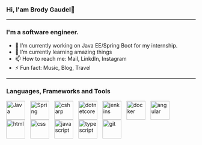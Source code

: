 ### Hi, I'am Brody Gaudel👋
**********************************************************************************************************************************************************************
<!--
**BrodyGaudel/BrodyGaudel** is a ✨ _special_ ✨ repository because its `README.md` (this file) appears on your GitHub profile.

Here are some ideas to get you started:

- 🔭 I’m currently working on ...
- 🌱 I’m currently learning ...
- 👯 I’m looking to collaborate on ...
- 🤔 I’m looking for help with ...
- 💬 Ask me about ...
- 📫 How to reach me: ...
- 😄 Pronouns: ...
- ⚡ Fun fact: ...
-->
### I'm a software engineer.
- 🔭 I’m currently working on Java EE/Spring Boot for my internship.
- 🌱 I’m currently learning amazing things
- 📫 How to reach me: Mail, LinkdIn, Instagram
- ⚡ Fun fact: Music, Blog, Travel
*********************************************************************************************************************************************************************
### Languages, Frameworks and Tools

<img align="left" alt="Java" width="50px" src="https://cdn.jsdelivr.net/gh/devicons/devicon/icons/java/java-plain-wordmark.svg" style="padding-right:11px;" />
<img align="left" alt="Spring" width="50px" src="https://cdn.jsdelivr.net/gh/devicons/devicon/icons/spring/spring-original-wordmark.svg" style="padding-right:11px;" />

<img align="left" alt="csharp" width="50px" src="https://cdn.jsdelivr.net/gh/devicons/devicon/icons/csharp/csharp-original.svg" style="padding-right:11px;" />
<img align="left" alt="dotnetcore" width="50px" src="https://cdn.jsdelivr.net/gh/devicons/devicon/icons/dotnetcore/dotnetcore-original.svg" style="padding-right:11px;"/>

<img align="left" alt="jenkins" width="50px" src="https://cdn.jsdelivr.net/gh/devicons/devicon/icons/jenkins/jenkins-original.svg" style="padding-right:11px;"/>
<img align="left" alt="docker" width="50px" src="https://cdn.jsdelivr.net/gh/devicons/devicon/icons/docker/docker-original-wordmark.svg" style="padding-right:11px;"/>

<img align="left" alt="angular" width="50px" src="https://cdn.jsdelivr.net/gh/devicons/devicon/icons/angularjs/angularjs-original.svg" style="padding-right:11px;" />
<img align="left" alt="html" width="50px" src="https://cdn.jsdelivr.net/gh/devicons/devicon/icons/html5/html5-original.svg" style="padding-right:11px;"/>
<img align="left" alt="css" width="50px" src="https://cdn.jsdelivr.net/gh/devicons/devicon/icons/css3/css3-original.svg" style="padding-right:11px;"/>
<img align="left" alt="javascript" width="50px" src="https://cdn.jsdelivr.net/gh/devicons/devicon/icons/javascript/javascript-original.svg" style="padding-right:11px;"/>
<img align="left" alt="typescript" width="50px" src="https://cdn.jsdelivr.net/gh/devicons/devicon/icons/typescript/typescript-original.svg" style="padding-right:11px;"/>
<img align="left" alt="git" width="50px" src="https://cdn.jsdelivr.net/gh/devicons/devicon/icons/git/git-original.svg" style="padding-right:11px;" />
